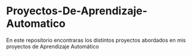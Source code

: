 # Proyectos-De-Aprendizaje-Automatico
En este repositorio encontraras los distintos proyectos abordados en mis proyectos de Aprendizaje Automático
